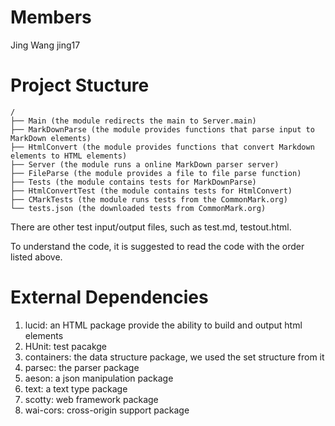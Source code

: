 # Members
Jing Wang jing17

# Project Stucture
```
/
├── Main (the module redirects the main to Server.main)
├── MarkDownParse (the module provides functions that parse input to MarkDown elements)
├── HtmlConvert (the module provides functions that convert Markdown elements to HTML elements)
├── Server (the module runs a online MarkDown parser server)
├── FileParse (the module provides a file to file parse function)
├── Tests (the module contains tests for MarkDownParse)
├── HtmlConvertTest (the module contains tests for HtmlConvert)
├── CMarkTests (the module runs tests from the CommonMark.org)
└── tests.json (the downloaded tests from CommonMark.org)
```
There are other test input/output files, such as test.md, testout.html.

To understand the code, it is suggested to read the code with the order listed above.

# External Dependencies
1. lucid: an HTML package provide the ability to build and output html elements
2. HUnit: test pacakge
3. containers: the data structure package, we used the set structure from it
4. parsec: the parser package
5. aeson: a json manipulation package
6. text: a text type package
7. scotty: web framework package
8. wai-cors: cross-origin support package